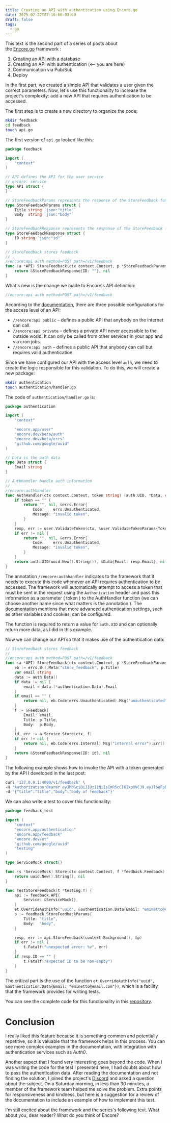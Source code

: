 ```yaml
---
title: Creating an API with authentication using Encore.go
date: 2025-02-22T07:10:00-03:00
draft: false
tags:
  - go
---
```


This text is the second part of a series of posts about the [Encore.go](https://encore.dev/docs/go) framework :


1. [Creating an API with a database](https://eltonminetto.dev/en/post/2025-01-25-intro-encore-part-1/) 
2. Creating an API with authentication (<— you are here)
3. Communication via Pub/Sub
4. Deploy

In the first part, we created a simple API that validates a user given the correct parameters. Now, let's use this functionality to increase the project's complexity: add a new API that requires authentication to be accessed.

The first step is to create a new directory to organize the code:

```bash
mkdir feedback
cd feedback
touch api.go
```

The first version of `api.go` looked like this:


```go
package feedback

import (
	"context"
)

// API defines the API for the user service
// encore: service
type API struct {
}

// StoreFeedbackParams represents the response of the StoreFeedback function
type StoreFeedbackParams struct {
	Title string `json:"title"`
	Body  string `json:"body"`
}

// StoreFeedbackResponse represents the response of the StoreFeedback function
type StoreFeedbackResponse struct {
	ID string `json:"id"`
}

// StoreFeedback stores feedback
//
//encore:api auth method=POST path=/v1/feedback
func (a *API) StoreFeedback(ctx context.Context, p *StoreFeedbackParams) (*StoreFeedbackResponse, error) {
	return &StoreFeedbackResponse{ID: ""}, nil
}

```

What's new is the change we made to Encore's API definition:

```go
//encore:api auth method=POST path=/v1/feedback
```

According to the [documentation](https://encore.dev/docs/go/develop/auth), there are three possible configurations for the access level of an API:

- `//encore:api public` – defines a public API that anybody on the internet can call.
- `//encore:api private` – defines a private API never accessible to the outside world. It can only be called from other services in your app and via cron jobs.
- `//encore:api auth` – defines a public API that anybody can call but requires valid authentication.

Since we have configured our API with the access level `auth`, we need to create the logic responsible for this validation. To do this, we will create a new package:

```bash
mkdir authentication
touch authentication/handler.go
```

The code of `authentication/handler.go` is:


```go
package authentication

import (
	"context"

	"encore.app/user"
	"encore.dev/beta/auth"
	"encore.dev/beta/errs"
	"github.com/google/uuid"
)

// Data is the auth data
type Data struct {
	Email string
}

// AuthHandler handle auth information
//
//encore:authhandler
func AuthHandler(ctx context.Context, token string) (auth.UID, *Data, error) {
	if token == "" {
		return "", nil, &errs.Error{
			Code:    errs.Unauthenticated,
			Message: "invalid token",
		}
	}
	resp, err := user.ValidateToken(ctx, &user.ValidateTokenParams{Token: token})
	if err != nil {
		return "", nil, &errs.Error{
			Code:    errs.Unauthenticated,
			Message: "invalid token",
		}
	}
	return auth.UID(uuid.New().String()), &Data{Email: resp.Email}, nil
}
```

The annotation `//encore:authhandler` indicates to the framework that it needs to execute this code whenever an API requires authentication to be accessed. The framework will automatically attempt to access a token that must be sent in the request using the `Authorization` header and pass this information as a parameter ( token ) to the AuthHandler function (we can choose another name since what matters is the annotation ). The [documentation](https://encore.dev/docs/go/develop/auth#accepting-structured-auth-information) mentions that more advanced authentication settings, such as other variables and cookies, can be configured.

The function is required to return a value for `auth.UID` and can optionally return more data, as I did in this example.

Now we can change our API so that it makes use of the authentication data:


```go
// StoreFeedback stores feedback
//
//encore:api auth method=POST path=/v1/feedback
func (a *API) StoreFeedback(ctx context.Context, p *StoreFeedbackParams) (*StoreFeedbackResponse, error) {
	eb := errs.B().Meta("store_feedback", p.Title)
	var email string
	data := auth.Data()
	if data != nil {
		email = data.(*authentication.Data).Email
	}
	if email == "" {
		return nil, eb.Code(errs.Unauthenticated).Msg("unauthenticated").Err()
	}
	f := &Feedback{
		Email: email,
		Title: p.Title,
		Body:  p.Body,
	}
	id, err := a.Service.Store(ctx, f)
	if err != nil {
		return nil, eb.Code(errs.Internal).Msg("internal error").Err()
	}
	return &StoreFeedbackResponse{ID: id}, nil
}
```

The following example shows how to invoke the API with a token generated by the API I developed in the last post:

```bash
curl '127.0.0.1:4000/v1/feedback' \
-H 'Authorization:Bearer eyJhbGciOiJIUzI1NiIsInR5cCI6IkpXVCJ9.eyJlbWFpbCI6ImVtaW5ldHRvQGVtYWlsLmNvbSIsImV4cCI6MTc0MDIzNTcyMiwiaWF0IjoxNzQwMjMyMDkyLCJuYmYiOjE3NDAyMzIwOTJ9._7BZwT3rveDV8gN9f2pBCy1D6_ZA17uRKIOAd7GVKLU' \
-d '{"title":"title","body":"body of feedback"}'
```

We can also write a test to cover this functionality:

```go
package feedback_test

import (
	"context"
	"encore.app/authentication"
	"encore.app/feedback"
	"encore.dev/et"
	"github.com/google/uuid"
	"testing"
)

type ServiceMock struct{}

func (s *ServiceMock) Store(ctx context.Context, f *feedback.Feedback) (string, error) {
	return uuid.New().String(), nil
}

func TestStoreFeedback(t *testing.T) {
	api := feedback.API{
		Service: &ServiceMock{},
	}
	et.OverrideAuthInfo("uuid", &authentication.Data{Email: "eminetto@email.com"})
	p := feedback.StoreFeedbackParams{
		Title: "title",
		Body:  "body",
	}

	resp, err := api.StoreFeedback(context.Background(), &p)
	if err != nil {
		t.Fatalf("unexpected error: %v", err)
	}
	if resp.ID == "" {
		t.Fatalf("expected ID to be non-empty")
	}
}

```

The critical part is the use of the function `et.OverrideAuthInfo("uuid", &authentication.Data{Email: "eminetto@email.com"})`, which is a facility that the framework provides for writing tests.

You can see the complete code for this functionality in this [repository](https://github.com/eminetto/post-encore).

# Conclusion

I really liked this feature because it is something common and potentially repetitive, so it is valuable that the framework helps in this process. You can see more complex examples in the documentation, with integration with authentication services such as *Auth0*.

Another aspect that I found very interesting goes beyond the code. When I was writing the code for the test I presented here, I had doubts about how to pass the authentication data. After reading the documentation and not finding the solution, I joined the project's [Discord](https://encore.dev/discord) and asked a question about the subject. On a Saturday morning, in less than 30 minutes, a member of the framework team helped me solve the problem. Extra points for responsiveness and kindness, but here is a suggestion for a review of the documentation to include an example of how to implement this test.

I'm still excited about the framework and the series's following text. What about you, dear reader? What do you think of Encore?